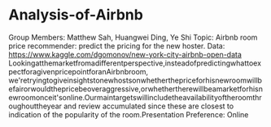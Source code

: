 # Analysis-of-Airbnb
Group Members: ​Matthew Sah, Huangwei Ding, Ye Shi
Topic:​ Airbnb room price recommender: predict the pricing for the new hoster.
Data:​​https://www.kaggle.com/dgomonov/new-york-city-airbnb-open-data
Lookingatthemarketfromadifferentperspective,insteadofpredictingwhattoexpectforagivenpricepointforanAirbnbroom,
we'retryingtogiveinsightstonewhostsonwhetherthepriceforhisnewroomwillbefairorwouldthepricebeoveraggressive,orwhethertherewillbeamarketforhisnewroomonceit'sonline.Ourmaintargetswillincludetheavailabilityoftheroomthroughouttheyear and review accumulated since these are closest to indication of the popularity of the room.Presentation Preference:​ Online